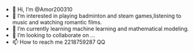 - 👋 Hi, I’m @Amor200310
- 👀 I’m interested in playing badminton and steam games,listening to music and watching romantic films.
- 🌱 I’m currently learning machine learning and mathematical modeling.
- 💞️ I’m looking to collaborate on ...
- 📫 How to reach me 2218759287 QQ

<!---
Amor200310/Amor200310 is a ✨ special ✨ repository because its `README.md` (this file) appears on your GitHub profile.
You can click the Preview link to take a look at your changes.
--->

